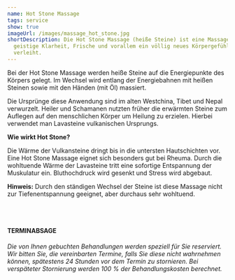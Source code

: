 ```yaml
---
name: Hot Stone Massage
tags: service
show: true
imageUrl: /images/massage_hot_stone.jpg
shortDescription: Die Hot Stone Massage (heiße Steine) ist eine Massage, die
  geistige Klarheit, Frische und vorallem ein völlig neues Körpergefühl
  verleiht.
---
```

Bei der Hot Stone Massage werden heiße Steine auf die Energiepunkte des Körpers gelegt. Im Wechsel wird entlang der Energiebahnen mit heißen Steinen sowie mit den Händen (mit Öl) massiert.

Die Ursprünge diese Anwendung sind im alten Westchina, Tibet und Nepal verwurzelt. Heiler und Schamanen nutzten früher die erwärmten Steine zum Auflegen auf den menschlichen Körper um Heilung zu erzielen. Hierbei verwendet man Lavasteine vulkanischen Ursprungs.

**Wie wirkt Hot Stone?**

Die Wärme der Vulkansteine dringt bis in die untersten Hautschichten vor. Eine Hot Stone Massage eignet sich besonders gut bei Rheuma. Durch die wohltuende Wärme der Lavasteine tritt eine sofortige Entspannung der Muskulatur ein. Bluthochdruck wird gesenkt und Stress wird abgebaut.

**Hinweis:** Durch den ständigen Wechsel der Steine ist diese Massage nicht zur Tiefenentspannung geeignet, aber durchaus sehr wohltuend.

<br /><br />

#### TERMINABSAGE

*Die von Ihnen gebuchten Behandlungen werden speziell für Sie reserviert. Wir bitten Sie, die vereinbarten Termine, falls Sie diese nicht wahrnehmen können, spätestens 24 Stunden vor dem Termin zu stornieren. Bei verspäteter Stornierung werden 100 % der Behandlungskosten berechnet.*